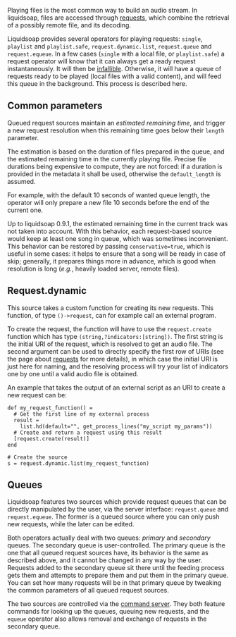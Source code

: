 Playing files is the most common way to build an audio stream.
In liquidsoap, files are accessed through [requests](requests.html),
which combine the retrieval of a possibly remote file, and its
decoding.

Liquidsoap provides several operators for playing requests:
`single`, `playlist` and `playlist.safe`,
`request.dynamic.list`, `request.queue` and `request.equeue`.
In a few cases (`single` with a local file,
or `playlist.safe`) a request operator will know
that it can always get a ready request instantaneously.
It will then be [infallible](sources.html).
Otherwise, it will have a queue of requests ready
to be played (local files with a valid content), and will
feed this queue in the background.
This process is described here.

Common parameters
-----------------
Queued request sources maintain an *estimated remaining time*,
and trigger a new request resolution when this remaining time
goes below their `length` parameter.

The estimation is based on the duration of files prepared in the queue,
and the estimated remaining time in the currently playing file.
Precise file durations being expensive to compute, they are not
forced: if a duration is provided in the metadata it shall be used,
otherwise the `default_length` is assumed.

For example, with the default 10 seconds of wanted queue length,
the operator will only prepare a new file 10 seconds before
the end of the current one.

Up to liquidsoap 0.9.1, the estimated remaining time
in the current track was not taken into account.
With this behavior, each request-based source would keep at least
one song in queue, which was sometimes inconvenient.
This behavior can be restored by passing `conservative=true`,
which is useful in some cases:
it helps to ensure that a song will be ready in case of skip;
generally, it prepares things more in advance, which is good when
resolution is long (*e.g.*, heavily loaded server, remote files).

Request.dynamic
---------------
This source takes a custom function for creating its new requests.
This function, of type `()->request`,
can for example call an external program.

To create the request, the function will have 
to use the `request.create` function which has type
`(string,?indicators:[string])`.
The first string is the initial URI of the request, 
which is resolved to get an audio file.
The second argument can be used to directly specify the first row of URIs
(see the page about [requests](requests.html) for more details),
in which case the initial URI is just here for naming,
and the resolving process will try your list of indicators one by one
until a valid audio file is obtained.

An example that takes the output of an external script as an URI
to create a new request can be:
```liquidsoap
def my_request_function() = 
  # Get the first line of my external process
  result =
    list.hd(default="", get_process_lines("my_script my_params"))
  # Create and return a request using this result
  [request.create(result)]
end

# Create the source
s = request.dynamic.list(my_request_function)
```

Queues
------
Liquidsoap features two sources which provide request queues that
can be directly manipulated by the user, via the server interface:
`request.queue` and `request.equeue`.
The former is a queued source where you can only push new requests,
while the later can be edited.

Both operators actually deal with two queues: *primary* and *secondary* queues.
The secondary queue is user-controlled.
The primary queue is the one that all queued request sources have,
its behavior is the same as described above, and it cannot be changed
in any way by the user.
Requests added to the secondary queue sit there until
the feeding process gets them and attempts to prepare them
and put them in the primary queue.
You can set how many requests will be in that primary queue
by tweaking the common parameters of all queued request sources.

The two sources are controlled via the [command server](advanced.html).
They both feature commands for looking up the queues,
queuing new requests, and the `equeue` operator also allows
removal and exchange of requests in the secondary queue.



